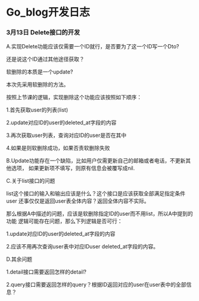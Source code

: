 # Go_blog开发日志

### 3月13日 Delete接口的开发

A.实现Delete功能应该仅需要一个ID就行，是否要为了这一个ID写一个Dto?

还是说这个ID通过其他途径获取？

软删除的本质是一个update?

本次先采用软删除的方法。

按照上节课的逻辑，实现删除这个功能应该按照如下顺序：

1.首先获取user的列表(list)

2.update对应ID的user的deleted_at字段的内容

3.再次获取user列表，查询对应ID的user是否在其中

4.如果是则软删除成功，如果否责软删除失败

B.Update功能存在一个缺陷，比如用户仅需更新自己的邮箱或者电话，不更新其他选项，
如果更新项不填写，则原有信息会被覆写成nil.

C.关于list接口的问题

list这个接口的输入和输出应该是什么？这个接口是应该获取全部满足指定条件user
还事仅仅是返回user表全体内容？返回全体内容不实际。

那么根据A中描述的问题，应该是软删除指定ID的user而不用list，所以A中提到的功能
逻辑可能存在问题，那么下列逻辑是否可行：

1.update对应ID的user的deleted_at字段的内容

2.应该不用再次查询user表中对应IDuser deleted_at字段的内容。

D.其余问题

1.detail接口需要返回怎样的detail?

2.query接口需要返回怎样的query？根据ID返回对应的user在user表中的全部信息？



